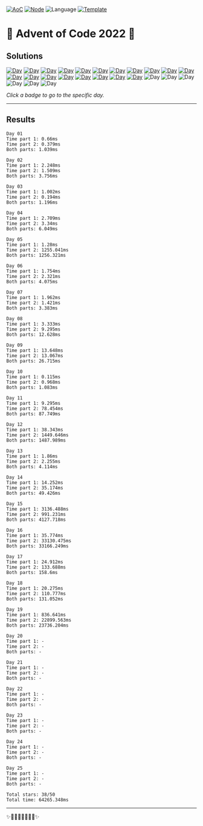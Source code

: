 <!-- Entries between SOLUTIONS and RESULTS tags are auto-generated -->

[![AoC](https://badgen.net/badge/AoC/2022/blue)](https://adventofcode.com/2022)
[![Node](https://badgen.net/badge/Node/v16.13.0+/blue)](https://nodejs.org/en/download/)
![Language](https://badgen.net/badge/Language/TypeScript/blue)
[![Template](https://badgen.net/badge/Template/aocrunner/blue)](https://github.com/caderek/aocrunner)

# 🎄 Advent of Code 2022 🎄

## Solutions

<!--SOLUTIONS-->

[![Day](https://badgen.net/badge/01/%E2%98%85%E2%98%85/green)](src/day01)
[![Day](https://badgen.net/badge/02/%E2%98%85%E2%98%85/green)](src/day02)
[![Day](https://badgen.net/badge/03/%E2%98%85%E2%98%85/green)](src/day03)
[![Day](https://badgen.net/badge/04/%E2%98%85%E2%98%85/green)](src/day04)
[![Day](https://badgen.net/badge/05/%E2%98%85%E2%98%85/green)](src/day05)
[![Day](https://badgen.net/badge/06/%E2%98%85%E2%98%85/green)](src/day06)
[![Day](https://badgen.net/badge/07/%E2%98%85%E2%98%85/green)](src/day07)
[![Day](https://badgen.net/badge/08/%E2%98%85%E2%98%85/green)](src/day08)
[![Day](https://badgen.net/badge/09/%E2%98%85%E2%98%85/green)](src/day09)
[![Day](https://badgen.net/badge/10/%E2%98%85%E2%98%85/green)](src/day10)
[![Day](https://badgen.net/badge/11/%E2%98%85%E2%98%85/green)](src/day11)
[![Day](https://badgen.net/badge/12/%E2%98%85%E2%98%85/green)](src/day12)
[![Day](https://badgen.net/badge/13/%E2%98%85%E2%98%85/green)](src/day13)
[![Day](https://badgen.net/badge/14/%E2%98%85%E2%98%85/green)](src/day14)
[![Day](https://badgen.net/badge/15/%E2%98%85%E2%98%85/green)](src/day15)
[![Day](https://badgen.net/badge/16/%E2%98%85%E2%98%85/green)](src/day16)
[![Day](https://badgen.net/badge/17/%E2%98%85%E2%98%85/green)](src/day17)
[![Day](https://badgen.net/badge/18/%E2%98%85%E2%98%85/green)](src/day18)
[![Day](https://badgen.net/badge/19/%E2%98%85%E2%98%85/green)](src/day19)
![Day](https://badgen.net/badge/20/%E2%98%86%E2%98%86/gray)
![Day](https://badgen.net/badge/21/%E2%98%86%E2%98%86/gray)
![Day](https://badgen.net/badge/22/%E2%98%86%E2%98%86/gray)
![Day](https://badgen.net/badge/23/%E2%98%86%E2%98%86/gray)
![Day](https://badgen.net/badge/24/%E2%98%86%E2%98%86/gray)
![Day](https://badgen.net/badge/25/%E2%98%86%E2%98%86/gray)

<!--/SOLUTIONS-->

_Click a badge to go to the specific day._

---

## Results

<!--RESULTS-->

```
Day 01
Time part 1: 0.66ms
Time part 2: 0.379ms
Both parts: 1.039ms
```

```
Day 02
Time part 1: 2.248ms
Time part 2: 1.509ms
Both parts: 3.756ms
```

```
Day 03
Time part 1: 1.002ms
Time part 2: 0.194ms
Both parts: 1.196ms
```

```
Day 04
Time part 1: 2.709ms
Time part 2: 3.34ms
Both parts: 6.049ms
```

```
Day 05
Time part 1: 1.28ms
Time part 2: 1255.041ms
Both parts: 1256.321ms
```

```
Day 06
Time part 1: 1.754ms
Time part 2: 2.321ms
Both parts: 4.075ms
```

```
Day 07
Time part 1: 1.962ms
Time part 2: 1.421ms
Both parts: 3.383ms
```

```
Day 08
Time part 1: 3.333ms
Time part 2: 9.295ms
Both parts: 12.628ms
```

```
Day 09
Time part 1: 13.648ms
Time part 2: 13.067ms
Both parts: 26.715ms
```

```
Day 10
Time part 1: 0.115ms
Time part 2: 0.968ms
Both parts: 1.083ms
```

```
Day 11
Time part 1: 9.295ms
Time part 2: 78.454ms
Both parts: 87.749ms
```

```
Day 12
Time part 1: 38.343ms
Time part 2: 1449.646ms
Both parts: 1487.989ms
```

```
Day 13
Time part 1: 1.86ms
Time part 2: 2.255ms
Both parts: 4.114ms
```

```
Day 14
Time part 1: 14.252ms
Time part 2: 35.174ms
Both parts: 49.426ms
```

```
Day 15
Time part 1: 3136.488ms
Time part 2: 991.231ms
Both parts: 4127.718ms
```

```
Day 16
Time part 1: 35.774ms
Time part 2: 33130.475ms
Both parts: 33166.249ms
```

```
Day 17
Time part 1: 24.912ms
Time part 2: 133.688ms
Both parts: 158.6ms
```

```
Day 18
Time part 1: 20.275ms
Time part 2: 110.777ms
Both parts: 131.052ms
```

```
Day 19
Time part 1: 836.641ms
Time part 2: 22899.563ms
Both parts: 23736.204ms
```

```
Day 20
Time part 1: -
Time part 2: -
Both parts: -
```

```
Day 21
Time part 1: -
Time part 2: -
Both parts: -
```

```
Day 22
Time part 1: -
Time part 2: -
Both parts: -
```

```
Day 23
Time part 1: -
Time part 2: -
Both parts: -
```

```
Day 24
Time part 1: -
Time part 2: -
Both parts: -
```

```
Day 25
Time part 1: -
Time part 2: -
Both parts: -
```

```
Total stars: 38/50
Total time: 64265.348ms
```

<!--/RESULTS-->

---

✨🎄🎁🎄🎅🎄🎁🎄✨

